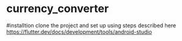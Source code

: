 # currency_converter

#installtion
clone the project and set up using steps described here https://flutter.dev/docs/development/tools/android-studio
